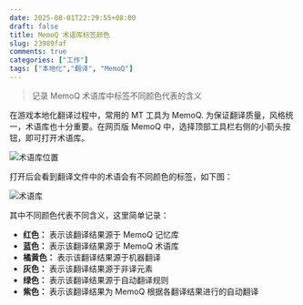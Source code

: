 ```yaml
---
date: 2025-08-01T22:29:55+08:00
draft: false
title: MemoQ 术语库标签颜色
slug: 23989faf
comments: true
categories: ["工作"]
tags: ["本地化","翻译", "MemoQ"]
---
```


> 记录 MemoQ 术语库中标签不同颜色代表的含义

在游戏本地化翻译过程中，常用的 MT 工具为 MemoQ. 为保证翻译质量，风格统一，术语库也十分重要。在网页版 MemoQ 中，选择顶部工具栏右侧的小箭头按钮，即可打开术语库。

![术语库位置](https://img-1300288738.cos.ap-beijing.myqcloud.com/PicGo_Home/202508012235584.png)

打开后会看到翻译文件中的术语会有不同颜色的标签，如下图：

![术语库](https://img-1300288738.cos.ap-beijing.myqcloud.com/PicGo_Home/202508012236471.png)

其中不同颜色代表不同含义，这里简单记录：

- **红色：** 表示该翻译结果源于 MemoQ 记忆库
- **蓝色：** 表示该翻译结果源于 MemoQ 术语库
- **橘黄色：** 表示该翻译结果源于机器翻译
- **灰色：** 表示该翻译结果源于非译元素
- **绿色：** 表示该翻译结果源于自动翻译规则
- **紫色：** 表示该翻译结果为 MemoQ 根据各翻译结果进行的自动翻译